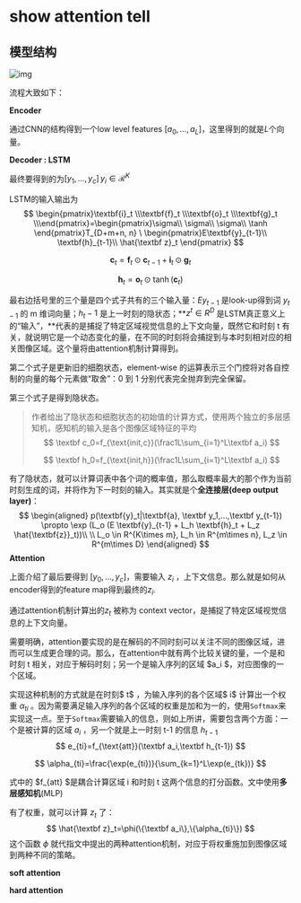 # show attention tell 

## 模型结构

![img](https://pic1.zhimg.com/80/v2-af95d9c4d85fd7c65dccf5662e6868bf_hd.jpg)

流程大致如下：

**Encoder**

通过CNN的结构得到一个low level features $[a_0, \dots, a_L]$，这里得到的就是$L$个向量。

**Decoder : LSTM**

最终要得到的为$[y_1,\dots, y_c]\,y_i \in \mathcal{R}^K$

LSTM的输入输出为
$$
\begin{pmatrix}\textbf{i}_t \\\textbf{f}_t \\\textbf{o}_t \\\textbf{g}_t \\\end{pmatrix}=\begin{pmatrix}\sigma\\ \sigma\\ \sigma\\ \tanh \end{pmatrix}T_{D+m+n, n} \ \begin{pmatrix}E\textbf{y}_{t-1}\\ \textbf{h}_{t-1}\\ \hat{\textbf z}_t \end{pmatrix}
$$

$$
\textbf{c}_t=\textbf{f}_t \odot \textbf{c}_{t-1} + \textbf{i}_t \odot \textbf{g}_t
$$

$$
\textbf{h}_t = \textbf{o}_t \odot \tanh(\textbf{c}_t)
$$

 最右边括号里的三个量是四个式子共有的三个输入量：$Ey_{t−1}$ 是look-up得到词 $y_{t−1}$ 的 m 维词向量；$h_t−1$ 是上一时刻的隐状态；**$z^t∈R^D$ 是LSTM真正意义上的“输入”，**代表的是捕捉了特定区域视觉信息的上下文向量，既然它和时刻 t 有关，就说明它是一个动态变化的量，在不同的时刻将会捕捉到与本时刻相对应的相关图像区域。这个量将由attention机制计算得到。

 第二个式子是更新旧的细胞状态，element-wise 的运算表示三个门控将对各自控制的向量的每个元素做“取舍”：0 到 1 分别代表完全抛弃到完全保留。

第三个式子是得到隐状态。

> 作者给出了隐状态和细胞状态的初始值的计算方式，使用两个独立的多层感知机，感知机的输入是各个图像区域特征的平均
> $$
> \textbf c_0=f_{\text{init,c}}(\frac1L\sum_{i=1}^L\textbf a_i)
> $$
>
> $$
> \textbf h_0=f_{\text{init,h}}(\frac1L\sum_{i=1}^L\textbf a_i)
> $$
>
>

有了隐状态，就可以计算词表中各个词的概率值，那么取概率最大的那个作为当前时刻生成的词，并将作为下一时刻的输入。其实就是个**全连接层(deep output layer)**：
$$
\begin{aligned}
p(\textbf{y}_t|\textbf{a}, \textbf y_1,...,\textbf y_{t-1}) \propto \exp (L_o (E \textbf{y}_{t-1} + L_h \textbf{h}_t + L_z \hat{\textbf{z}}_t))\\
\\
 L_o \in R^{K\times m}, L_h \in R^{m\times n}, L_z \in R^{m\times D}
\end{aligned}
$$
**Attention**

上面介绍了最后要得到 $[y_0,\dots, y_c]$，需要输入 $z_i$ ，上下文信息。那么就是如何从encoder得到的feature map得到最终的$z_i$.

 通过attention机制计算出的$z_t$ 被称为 context vector，是捕捉了特定区域视觉信息的上下文向量。

 需要明确，attention要实现的是在解码的不同时刻可以关注不同的图像区域，进而可以生成更合理的词。那么，在attention中就有两个比较关键的量，一个是和时刻 t 相关，对应于解码时刻；另一个是输入序列的区域  $a_i $，对应图像的一个区域。

实现这种机制的方式就是在时刻$ t$ ，为输入序列的各个区域$ i$ 计算出一个权重 $α_{ti}$ 。因为需要满足输入序列的各个区域的权重是加和为一的，使用`Softmax`来实现这一点。至于`Softmax`需要输入的信息，则如上所讲，需要包含两个方面：一个是被计算的区域 $a_i$ ，另一个就是上一时刻 t-1 的信息 $h_{t−1}$ 
$$
e_{ti}=f_{\text{att}}(\textbf a_i,\textbf h_{t-1})
$$

$$
\alpha_{ti}=\frac{\exp(e_{ti})}{\sum_{k=1}^L\exp(e_{tk})}
$$

式中的 $f_{att} $是耦合计算区域 i 和时刻 t 这两个信息的打分函数。文中使用**多层感知机**(MLP)

有了权重，就可以计算 $z_t$ 了：
$$
\hat{\textbf z}_t=\phi(\{\textbf a_i\},\{\alpha_{ti}\})
$$
这个函数 $ϕ$ 就代指文中提出的两种attention机制，对应于将权重施加到图像区域到两种不同的策略。

**soft attention**



**hard attention**